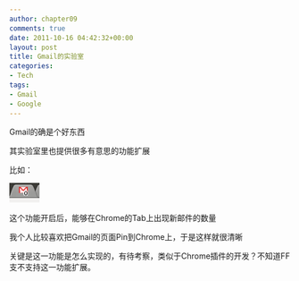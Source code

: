 ```yaml
---
author: chapter09
comments: true
date: 2011-10-16 04:42:32+00:00
layout: post
title: Gmail的实验室
categories:
- Tech
tags:
- Gmail
- Google
---
```


Gmail的确是个好东西

其实验室里也提供很多有意思的功能扩展

比如：

[![](/img/uploads/2011/10/Screenshot-1.png)](/img/uploads/2011/10/Screenshot-1.png)

这个功能开启后，能够在Chrome的Tab上出现新邮件的数量

我个人比较喜欢把Gmail的页面Pin到Chrome上，于是这样就很清晰

关键是这一功能是怎么实现的，有待考察，类似于Chrome插件的开发？不知道FF支不支持这一功能扩展。
